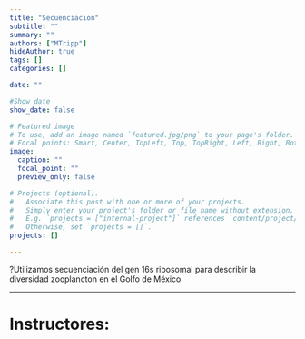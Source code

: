 ```yaml
---
title: "Secuenciacion"
subtitle: ""
summary: ""
authors: ["MTripp"]
hideAuthor: true
tags: []
categories: []

date: ""

#Show date
show_date: false

# Featured image
# To use, add an image named `featured.jpg/png` to your page's folder.
# Focal points: Smart, Center, TopLeft, Top, TopRight, Left, Right, BottomLeft, Bottom, BottomRight.
image:
  caption: ""
  focal_point: ""
  preview_only: false

# Projects (optional).
#   Associate this post with one or more of your projects.
#   Simply enter your project's folder or file name without extension.
#   E.g. `projects = ["internal-project"]` references `content/project/deep-learning/index.md`.
#   Otherwise, set `projects = []`.
projects: []

---
```


?Utilizamos secuenciación del gen 16s ribosomal para describir la diversidad zooplancton en el Golfo de México


---

# Instructores: